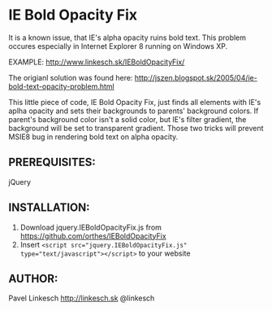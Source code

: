 IE Bold Opacity Fix
===================

It is a known issue, that IE's alpha opacity ruins bold text.
This problem occures especially in Internet Explorer 8 running on Windows XP.

EXAMPLE: http://www.linkesch.sk/IEBoldOpacityFix/

The origianl solution was found here: http://jszen.blogspot.sk/2005/04/ie-bold-text-opacity-problem.html

This little piece of code, IE Bold Opacity Fix, just finds all elements with IE's aplha opacity and sets their backgrounds to parents' background colors.
If parent's background color isn't a solid color, but IE's filter gradient, the background will be set to transparent gradient.
Those two tricks will prevent MSIE8 bug in rendering bold text on alpha opacity.


PREREQUISITES:
--------------

jQuery


INSTALLATION:
-------------

1. Download jquery.IEBoldOpacityFix.js from https://github.com/orthes/IEBoldOpacityFix
2. Insert ```<script src="jquery.IEBoldOpacityFix.js" type="text/javascript"></script>``` to your website    


AUTHOR:
-------

Pavel Linkesch
http://linkesch.sk
@linkesch